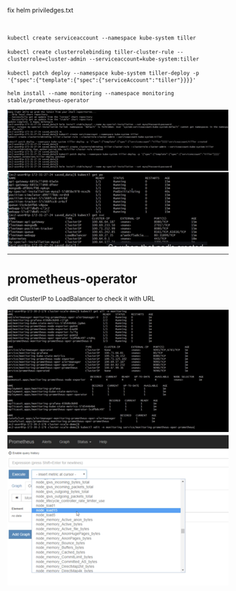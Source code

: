 fix helm priviledges.txt
```


kubectl create serviceaccount --namespace kube-system tiller

kubectl create clusterrolebinding tiller-cluster-rule --clusterrole=cluster-admin --serviceaccount=kube-system:tiller

kubectl patch deploy --namespace kube-system tiller-deploy -p '{"spec":{"template":{"spec":{"serviceAccount":"tiller"}}}}' 

```

```
helm install --name monitoring --namespace monitoring stable/prometheus-operator
```

![](install-mysql-with-helm-1.png)
![](install-mysql-with-helm-2.png)

---
# prometheus-operator
edit ClusterIP to LoadBalancer to check it with URL

![](edit-prometheus-operator-to-broswer.png)
![](15-mins-cpu.png)
